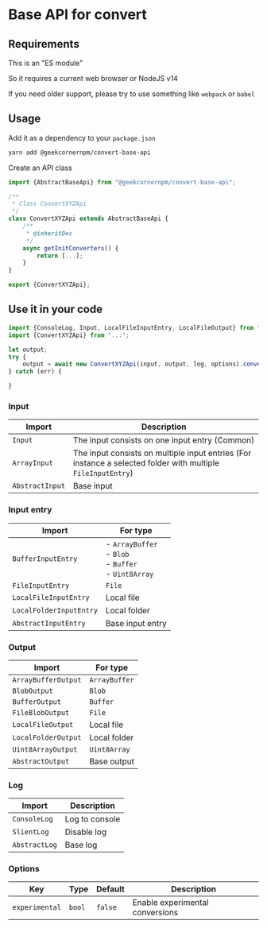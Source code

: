 # Base API for convert

## Requirements

This is an "ES module"

So it requires a current web browser or NodeJS v14

If you need older support, please try to use something like `webpack` or `babel`

## Usage

Add it as a dependency to your `package.json`

```bash
yarn add @geekcornernpm/convert-base-api
```

Create an API class

```javascript
import {AbstractBaseApi} from "@geekcornernpm/convert-base-api";

/**
 * Class ConvertXYZApi
 */
class ConvertXYZApi extends AbstractBaseApi {
    /**
     * @inheritDoc
     */
    async getInitConverters() {
        return [...];
    }
}

export {ConvertXYZApi};
```

## Use it in your code

```javascript
import {ConsoleLog, Input, LocalFileInputEntry, LocalFileOutput} from "@geekcornernpm/convert-base-api";
import {ConvertXYZApi} from "...";

let output;
try {
    output = await new ConvertXYZApi(input, output, log, options).convert();
} catch (err) {

}
```

### Input

| Import | Description |
|--------|-------------|
| `Input` | The input consists on one input entry (Common) |
| `ArrayInput` | The input consists on multiple input entries (For instance a selected folder with multiple `FileInputEntry`) |
| `AbstractInput` | Base input |

### Input entry

| Import | For type |
|--------|----------|
| `BufferInputEntry` | - `ArrayBuffer`<br>- `Blob`<br>- `Buffer`<br>- `Uint8Array` |
| `FileInputEntry` | `File` |
| `LocalFileInputEntry` | Local file |
| `LocalFolderInputEntry` | Local folder |
| `AbstractInputEntry` | Base input entry |

### Output

| Import | For type |
|--------|----------|
| `ArrayBufferOutput` | `ArrayBuffer` |
| `BlobOutput` | `Blob` |
| `BufferOutput` | `Buffer` |
| `FileBlobOutput` | `File` |
| `LocalFileOutput` | Local file |
| `LocalFolderOutput` | Local folder |
| `Uint8ArrayOutput` | `Uint8Array` |
| `AbstractOutput` | Base output |

### Log

| Import | Description |
|--------|-------------|
| `ConsoleLog` | Log to console |
| `SlientLog` | Disable log |
| `AbstractLog` | Base log |

### Options

| Key | Type | Default | Description |
|-----|------|---------|-------------|
| `experimental` | `bool` | `false` | Enable experimental conversions |
